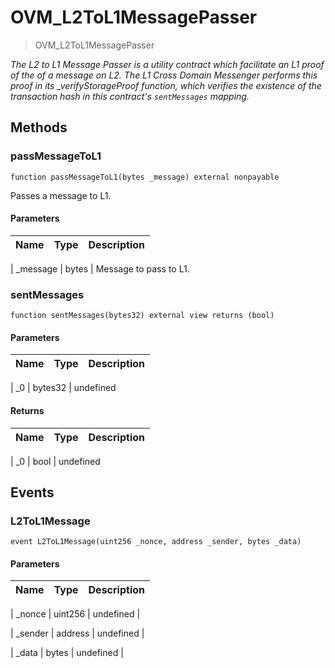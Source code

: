 # OVM_L2ToL1MessagePasser





> OVM_L2ToL1MessagePasser





*The L2 to L1 Message Passer is a utility contract which facilitate an L1 proof of the of a message on L2. The L1 Cross Domain Messenger performs this proof in its _verifyStorageProof function, which verifies the existence of the transaction hash in this contract&#39;s `sentMessages` mapping.*



## Methods


### passMessageToL1


```solidity
function passMessageToL1(bytes _message) external nonpayable

```

Passes a message to L1.






#### Parameters

| Name | Type | Description |
|---|---|---|

| _message | bytes | Message to pass to L1.






### sentMessages


```solidity
function sentMessages(bytes32) external view returns (bool)

```








#### Parameters

| Name | Type | Description |
|---|---|---|

| _0 | bytes32 | undefined





#### Returns

| Name | Type | Description |
|---|---|---|

| _0 | bool | undefined









## Events


### L2ToL1Message


```solidity
event L2ToL1Message(uint256 _nonce, address _sender, bytes _data)

```








#### Parameters

| Name | Type | Description |
|---|---|---|

| _nonce  | uint256 | undefined |

| _sender  | address | undefined |

| _data  | bytes | undefined |








